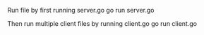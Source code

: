 Run file by first running server.go
go run server.go

Then run multiple client files by running client.go
go run client.go
